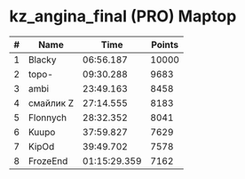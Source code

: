 # kz_angina_final (PRO) Maptop

|  # | Name | Time | Points |
|-------------- | -------------- | -------------- | -------------- | 
| 1 | Blacky | 06:56.187 | 10000 | 
| 2 | topo- | 09:30.288 | 9683 | 
| 3 | ambi | 23:49.163 | 8458 | 
| 4 | смайлик Z | 27:14.555 | 8183 | 
| 5 | Flonnych | 28:32.352 | 8041 | 
| 6 | Kuupo | 37:59.827 | 7629 | 
| 7 | KipOd | 39:49.702 | 7578 | 
| 8 | FrozeEnd | 01:15:29.359 | 7162 | 

